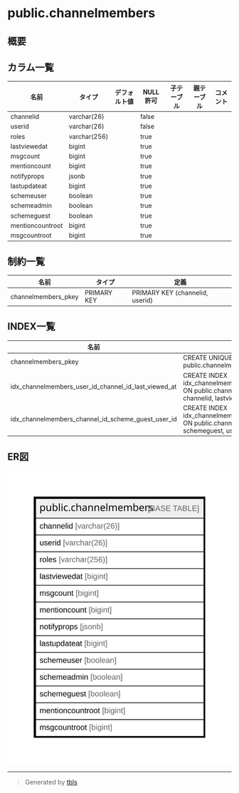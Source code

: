 # public.channelmembers

## 概要

## カラム一覧

| 名前               | タイプ          | デフォルト値       | NULL許可   | 子テーブル      | 親テーブル      | コメント     |
| ---------------- | ------------ | ------------ | -------- | ---------- | ---------- | -------- |
| channelid        | varchar(26)  |              | false    |            |            |          |
| userid           | varchar(26)  |              | false    |            |            |          |
| roles            | varchar(256) |              | true     |            |            |          |
| lastviewedat     | bigint       |              | true     |            |            |          |
| msgcount         | bigint       |              | true     |            |            |          |
| mentioncount     | bigint       |              | true     |            |            |          |
| notifyprops      | jsonb        |              | true     |            |            |          |
| lastupdateat     | bigint       |              | true     |            |            |          |
| schemeuser       | boolean      |              | true     |            |            |          |
| schemeadmin      | boolean      |              | true     |            |            |          |
| schemeguest      | boolean      |              | true     |            |            |          |
| mentioncountroot | bigint       |              | true     |            |            |          |
| msgcountroot     | bigint       |              | true     |            |            |          |

## 制約一覧

| 名前                  | タイプ         | 定義                              |
| ------------------- | ----------- | ------------------------------- |
| channelmembers_pkey | PRIMARY KEY | PRIMARY KEY (channelid, userid) |

## INDEX一覧

| 名前                                                   | 定義                                                                                                                                       |
| ---------------------------------------------------- | ---------------------------------------------------------------------------------------------------------------------------------------- |
| channelmembers_pkey                                  | CREATE UNIQUE INDEX channelmembers_pkey ON public.channelmembers USING btree (channelid, userid)                                         |
| idx_channelmembers_user_id_channel_id_last_viewed_at | CREATE INDEX idx_channelmembers_user_id_channel_id_last_viewed_at ON public.channelmembers USING btree (userid, channelid, lastviewedat) |
| idx_channelmembers_channel_id_scheme_guest_user_id   | CREATE INDEX idx_channelmembers_channel_id_scheme_guest_user_id ON public.channelmembers USING btree (channelid, schemeguest, userid)    |

## ER図

![er](public.channelmembers.svg)

---

> Generated by [tbls](https://github.com/k1LoW/tbls)
